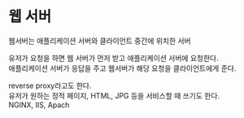 # 웹 서버


웹서버는 애플리케이션 서버와 클라이언트 중간에 위치한 서버  

유저가 요청을 하면 웹 서버가 먼저 받고 애플리케이션 서버에 요청한다.  
애플리케이션 서버가 응답을 주고 웹서버가 해당 요청을 클라이언트에게 준다.  

reverse proxy라고도 한다.  
유저가 원하는 정적 페이지, HTML, JPG 등을 서비스할 때 쓰기도 한다.  
NGINX, IIS, Apach  


